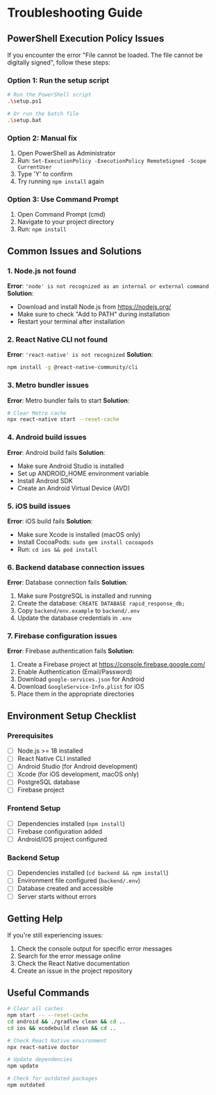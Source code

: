 # Troubleshooting Guide

## PowerShell Execution Policy Issues

If you encounter the error "File cannot be loaded. The file cannot be digitally signed", follow these steps:

### Option 1: Run the setup script
```bash
# Run the PowerShell script
.\setup.ps1

# Or run the batch file
.\setup.bat
```

### Option 2: Manual fix
1. Open PowerShell as Administrator
2. Run: `Set-ExecutionPolicy -ExecutionPolicy RemoteSigned -Scope CurrentUser`
3. Type 'Y' to confirm
4. Try running `npm install` again

### Option 3: Use Command Prompt
1. Open Command Prompt (cmd)
2. Navigate to your project directory
3. Run: `npm install`

## Common Issues and Solutions

### 1. Node.js not found
**Error**: `'node' is not recognized as an internal or external command`
**Solution**: 
- Download and install Node.js from https://nodejs.org/
- Make sure to check "Add to PATH" during installation
- Restart your terminal after installation

### 2. React Native CLI not found
**Error**: `'react-native' is not recognized`
**Solution**:
```bash
npm install -g @react-native-community/cli
```

### 3. Metro bundler issues
**Error**: Metro bundler fails to start
**Solution**:
```bash
# Clear Metro cache
npx react-native start --reset-cache
```

### 4. Android build issues
**Error**: Android build fails
**Solution**:
- Make sure Android Studio is installed
- Set up ANDROID_HOME environment variable
- Install Android SDK
- Create an Android Virtual Device (AVD)

### 5. iOS build issues
**Error**: iOS build fails
**Solution**:
- Make sure Xcode is installed (macOS only)
- Install CocoaPods: `sudo gem install cocoapods`
- Run: `cd ios && pod install`

### 6. Backend database connection issues
**Error**: Database connection fails
**Solution**:
1. Make sure PostgreSQL is installed and running
2. Create the database: `CREATE DATABASE rapid_response_db;`
3. Copy `backend/env.example` to `backend/.env`
4. Update the database credentials in `.env`

### 7. Firebase configuration issues
**Error**: Firebase authentication fails
**Solution**:
1. Create a Firebase project at https://console.firebase.google.com/
2. Enable Authentication (Email/Password)
3. Download `google-services.json` for Android
4. Download `GoogleService-Info.plist` for iOS
5. Place them in the appropriate directories

## Environment Setup Checklist

### Prerequisites
- [ ] Node.js >= 18 installed
- [ ] React Native CLI installed
- [ ] Android Studio (for Android development)
- [ ] Xcode (for iOS development, macOS only)
- [ ] PostgreSQL database
- [ ] Firebase project

### Frontend Setup
- [ ] Dependencies installed (`npm install`)
- [ ] Firebase configuration added
- [ ] Android/iOS project configured

### Backend Setup
- [ ] Dependencies installed (`cd backend && npm install`)
- [ ] Environment file configured (`backend/.env`)
- [ ] Database created and accessible
- [ ] Server starts without errors

## Getting Help

If you're still experiencing issues:

1. Check the console output for specific error messages
2. Search for the error message online
3. Check the React Native documentation
4. Create an issue in the project repository

## Useful Commands

```bash
# Clear all caches
npm start -- --reset-cache
cd android && ./gradlew clean && cd ..
cd ios && xcodebuild clean && cd ..

# Check React Native environment
npx react-native doctor

# Update dependencies
npm update

# Check for outdated packages
npm outdated
``` 